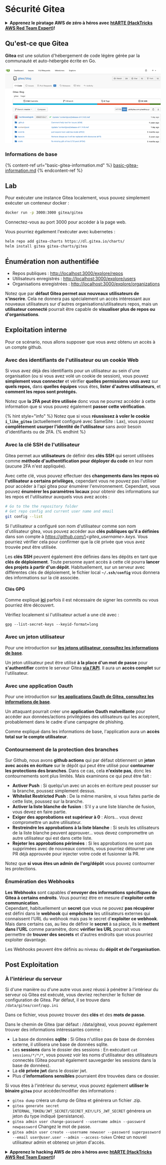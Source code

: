 # Sécurité Gitea

<details>

<summary><strong>Apprenez le piratage AWS de zéro à héros avec</strong> <a href="https://training.hacktricks.xyz/courses/arte"><strong>htARTE (HackTricks AWS Red Team Expert)</strong></a><strong>!</strong></summary>

Autres moyens de soutenir HackTricks :

* Si vous souhaitez voir votre **entreprise annoncée dans HackTricks** ou **télécharger HackTricks en PDF**, consultez les [**PLANS D'ABONNEMENT**](https://github.com/sponsors/carlospolop)!
* Obtenez le [**merchandising officiel PEASS & HackTricks**](https://peass.creator-spring.com)
* Découvrez [**La Famille PEASS**](https://opensea.io/collection/the-peass-family), notre collection d'[**NFTs**](https://opensea.io/collection/the-peass-family) exclusifs
* **Rejoignez le** 💬 [**groupe Discord**](https://discord.gg/hRep4RUj7f) ou le [**groupe telegram**](https://t.me/peass) ou **suivez** moi sur **Twitter** 🐦 [**@carlospolopm**](https://twitter.com/carlospolopm)**.**
* **Partagez vos astuces de piratage en soumettant des PR aux dépôts github** [**HackTricks**](https://github.com/carlospolop/hacktricks) et [**HackTricks Cloud**](https://github.com/carlospolop/hacktricks-cloud).

</details>

## Qu'est-ce que Gitea

**Gitea** est une solution d'hébergement de code légère gérée par la communauté et auto-hébergée écrite en Go.

![](<../../.gitbook/assets/image (5) (1) (1) (1).png>)

### Informations de base

{% content-ref url="basic-gitea-information.md" %}
[basic-gitea-information.md](basic-gitea-information.md)
{% endcontent-ref %}

## Lab

Pour exécuter une instance Gitea localement, vous pouvez simplement exécuter un conteneur docker :
```bash
docker run -p 3000:3000 gitea/gitea
```
Connectez-vous au port 3000 pour accéder à la page web.

Vous pourriez également l'exécuter avec kubernetes :
```
helm repo add gitea-charts https://dl.gitea.io/charts/
helm install gitea gitea-charts/gitea
```
## Énumération non authentifiée

* Repos publiques : [http://localhost:3000/explore/repos](http://localhost:3000/explore/repos)
* Utilisateurs enregistrés : [http://localhost:3000/explore/users](http://localhost:3000/explore/users)
* Organisations enregistrées : [http://localhost:3000/explore/organizations](http://localhost:3000/explore/organizations)

Notez que par **défaut Gitea permet aux nouveaux utilisateurs de s'inscrire**. Cela ne donnera pas spécialement un accès intéressant aux nouveaux utilisateurs sur d'autres organisations/utilisateurs repos, mais un **utilisateur connecté** pourrait être capable de **visualiser plus de repos ou d'organisations**.

## Exploitation interne

Pour ce scénario, nous allons supposer que vous avez obtenu un accès à un compte github.

### Avec des identifiants de l'utilisateur ou un cookie Web

Si vous avez déjà des identifiants pour un utilisateur au sein d'une organisation (ou si vous avez volé un cookie de session), vous pouvez **simplement vous connecter** et vérifier **quelles permissions vous avez** sur **quels repos,** dans **quelles équipes** vous êtes, **lister d'autres utilisateurs**, et **comment les repos sont protégés.**

Notez que **la 2FA peut être utilisée** donc vous ne pourrez accéder à cette information que si vous pouvez également **passer cette vérification**.

{% hint style="info" %}
Notez que si vous **réussissez à voler le cookie `i_like_gitea`** (actuellement configuré avec SameSite : Lax), vous pouvez **complètement usurper l'identité de l'utilisateur** sans avoir besoin d'identifiants ou de 2FA.
{% endhint %}

### Avec la clé SSH de l'utilisateur

Gitea permet aux **utilisateurs** de définir des **clés SSH** qui seront utilisées comme **méthode d'authentification pour déployer du code** en leur nom (aucune 2FA n'est appliquée).

Avec cette clé, vous pouvez effectuer des **changements dans les repos où l'utilisateur a certains privilèges**, cependant vous ne pouvez pas l'utiliser pour accéder à l'api gitea pour énumérer l'environnement. Cependant, vous pouvez **énumérer les paramètres locaux** pour obtenir des informations sur les repos et l'utilisateur auxquels vous avez accès :
```bash
# Go to the the repository folder
# Get repo config and current user name and email
git config --list
```
Si l'utilisateur a configuré son nom d'utilisateur comme son nom d'utilisateur gitea, vous pouvez accéder aux **clés publiques qu'il a définies** dans son compte à _https://github.com/\<gitea\_username>.keys_. Vous pourriez vérifier cela pour confirmer que la clé privée que vous avez trouvée peut être utilisée.

Les **clés SSH** peuvent également être définies dans les dépôts en tant que **clés de déploiement**. Toute personne ayant accès à cette clé pourra **lancer des projets à partir d'un dépôt**. Habituellement, sur un serveur avec différentes clés de déploiement, le fichier local **`~/.ssh/config`** vous donnera des informations sur la clé associée.

#### Clés GPG

Comme expliqué [**ici**](broken-reference/) parfois il est nécessaire de signer les commits ou vous pourriez être découvert.

Vérifiez localement si l'utilisateur actuel a une clé avec :
```shell
gpg --list-secret-keys --keyid-format=long
```
### Avec un jeton utilisateur

Pour une introduction sur [**les jetons utilisateur, consultez les informations de base**](basic-gitea-information.md#personal-access-tokens).

Un jeton utilisateur peut être utilisé **à la place d'un mot de passe** pour **s'authentifier** contre le serveur Gitea [**via l'API**](https://try.gitea.io/api/swagger#/). Il aura un **accès complet** sur l'utilisateur.

### Avec une application Oauth

Pour une introduction sur [**les applications Oauth de Gitea, consultez les informations de base**](./#with-oauth-application).

Un attaquant pourrait créer une **application Oauth malveillante** pour accéder aux données/actions privilégiées des utilisateurs qui les acceptent, probablement dans le cadre d'une campagne de phishing.

Comme expliqué dans les informations de base, l'application aura un **accès total sur le compte utilisateur**.

### Contournement de la protection des branches

Sur Github, nous avons **github actions** qui par défaut obtiennent un **jeton avec accès en écriture** sur le dépôt qui peut être utilisé pour **contourner les protections des branches**. Dans ce cas, cela **n'existe pas**, donc les contournements sont plus limités. Mais examinons ce qui peut être fait :

* **Activer Push** : Si quelqu'un avec un accès en écriture peut pousser sur la branche, poussez simplement dessus.
* **Whitelist Restricted Push** : De la même manière, si vous faites partie de cette liste, poussez sur la branche.
* **Activer la liste blanche de fusion** : S'il y a une liste blanche de fusion, vous devez en faire partie.
* **Exiger des approbations est supérieur à 0** : Alors... vous devez compromettre un autre utilisateur.
* **Restreindre les approbations à la liste blanche** : Si seuls les utilisateurs de la liste blanche peuvent approuver... vous devez compromettre un autre utilisateur qui est dans cette liste.
* **Rejeter les approbations périmées** : Si les approbations ne sont pas supprimées avec de nouveaux commits, vous pourriez détourner une PR déjà approuvée pour injecter votre code et fusionner la PR.

Notez que **si vous êtes un admin de l'org/dépôt** vous pouvez contourner les protections.

### Énumération des Webhooks

**Les Webhooks** sont capables d'**envoyer des informations spécifiques de Gitea à certains endroits**. Vous pourriez être en mesure d'**exploiter cette communication**.\
Cependant, habituellement un **secret** que vous ne pouvez **pas récupérer** est défini dans le **webhook** qui **empêchera** les utilisateurs externes qui connaissent l'URL du webhook mais pas le secret d'**exploiter ce webhook**.\
Mais dans certains cas, au lieu de définir le **secret** à sa place, ils le **mettent dans l'URL** comme paramètre, donc **vérifier les URL** pourrait vous permettre de **trouver des secrets** et d'autres endroits que vous pourriez exploiter davantage.

Les Webhooks peuvent être définis au niveau du **dépôt et de l'organisation**.

## Post Exploitation

### À l'intérieur du serveur

Si d'une manière ou d'une autre vous avez réussi à pénétrer à l'intérieur du serveur où Gitea est exécuté, vous devriez rechercher le fichier de configuration de Gitea. Par défaut, il se trouve dans `/data/gitea/conf/app.ini`

Dans ce fichier, vous pouvez trouver des **clés** et des **mots de passe**.

Dans le chemin de Gitea (par défaut : /data/gitea), vous pouvez également trouver des informations intéressantes comme :

* La base de données **sqlite** : Si Gitea n'utilise pas de base de données externe, il utilisera une base de données sqlite.
* Les **sessions** dans le dossier des sessions : En exécutant `cat sessions/*/*/*`, vous pouvez voir les noms d'utilisateur des utilisateurs connectés (Gitea pourrait également sauvegarder les sessions dans la base de données).
* La **clé privée jwt** dans le dossier jwt.
* Plus d'**informations sensibles** pourraient être trouvées dans ce dossier.

Si vous êtes à l'intérieur du serveur, vous pouvez également **utiliser le binaire `gitea`** pour accéder/modifier des informations :

* `gitea dump` créera un dump de Gitea et générera un fichier .zip.
* `gitea generate secret INTERNAL_TOKEN/JWT_SECRET/SECRET_KEY/LFS_JWT_SECRET` générera un jeton du type indiqué (persistance).
* `gitea admin user change-password --username admin --password newpassword` Changez le mot de passe.
* `gitea admin user create --username newuser --password superpassword --email user@user.user --admin --access-token` Créez un nouvel utilisateur admin et obtenez un jeton d'accès.

<details>

<summary><strong>Apprenez le hacking AWS de zéro à héros avec</strong> <a href="https://training.hacktricks.xyz/courses/arte"><strong>htARTE (HackTricks AWS Red Team Expert)</strong></a><strong>!</strong></summary>

Autres moyens de soutenir HackTricks :

* Si vous souhaitez voir votre **entreprise annoncée dans HackTricks** ou **télécharger HackTricks en PDF**, consultez les [**PLANS D'ABONNEMENT**](https://github.com/sponsors/carlospolop)!
* Obtenez le [**merchandising officiel PEASS & HackTricks**](https://peass.creator-spring.com)
* Découvrez [**La Famille PEASS**](https://opensea.io/collection/the-peass-family), notre collection d'[**NFTs**](https://opensea.io/collection/the-peass-family) exclusifs
* **Rejoignez le** 💬 [**groupe Discord**](https://discord.gg/hRep4RUj7f) ou le [**groupe telegram**](https://t.me/peass) ou **suivez** moi sur **Twitter** 🐦 [**@carlospolopm**](https://twitter.com/carlospolopm)**.**
* **Partagez vos astuces de hacking en soumettant des PR aux dépôts github** [**HackTricks**](https://github.com/carlospolop/hacktricks) et [**HackTricks Cloud**](https://github.com/carlospolop/hacktricks-cloud).

</details>
